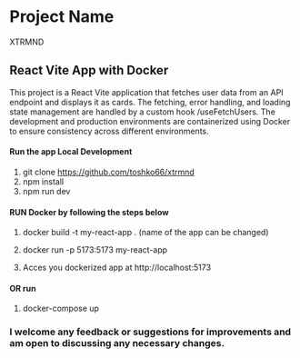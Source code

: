 
# Project Name
XTRMND

## React Vite App with Docker
This project is a React Vite application that fetches user data from an API endpoint and displays it as cards. The fetching, error handling, and loading state management are handled by a custom hook /useFetchUsers. The development and production environments are containerized using Docker to ensure consistency across different environments.

#### Run the app **Local Development**

1. git clone https://github.com/toshko66/xtrmnd
2. npm install
3. npm run dev


#### RUN Docker by following the steps below
 1. docker build -t my-react-app .  (name of the app can be changed)

 2. docker run -p 5173:5173 my-react-app 

 3. Acces you dockerized app at http://localhost:5173
#### OR run
    
 1.   docker-compose up

<!-- You have to open docker desktop enginge on the background -->

### I welcome any feedback or suggestions for improvements and am open to discussing any necessary changes. 

